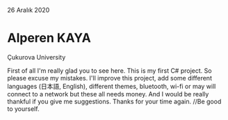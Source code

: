 26 Aralık 2020 

# Alperen KAYA
Çukurova University

First of all I'm really glad you to see here. This is my first C# project. So please excuse my mistakes. I'll improve this project, add some different languages (日本語, English), different themes, bluetooth, wi-fi or may will connect to a network but these all needs money. And I would be really thankful if you give me suggestions.
Thanks for your time again.
//Be good to yourself.
